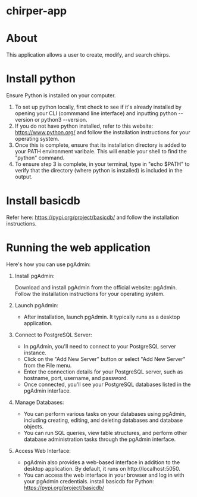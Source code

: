 # chirper-app
# About
This application allows a user to create, modify, and search chirps.
# Install python
Ensure Python is installed on your computer. 
1. To set up python locally, first check to see if it's already installed by opening your CLI (commmand line interface) and inputting python --version or python3 --version.
2. If you do not have python installed, refer to this website: https://www.python.org/ and follow the installation instructions for your operating system.
3. Once this is complete, ensure that its installation directory is added to your PATH environment varibale. This will enable your shell to find the "python" command.
4. To ensure step 3 is complete, in your terminal, type in "echo $PATH" to verify that the directory  (where python is installed) is included in the output.
# Install basicdb
Refer here: https://pypi.org/project/basicdb/ and follow the installation instructions.
# Running the web application
Here's how you can use pgAdmin:

1. Install pgAdmin:

    Download and install pgAdmin from the official website: pgAdmin.
    Follow the installation instructions for your operating system.

2. Launch pgAdmin:

    - After installation, launch pgAdmin. It typically runs as a desktop application.

3. Connect to PostgreSQL Server:

    - In pgAdmin, you'll need to connect to your PostgreSQL server instance.
    - Click on the "Add New Server" button or select "Add New Server" from the File menu.
    - Enter the connection details for your PostgreSQL server, such as hostname, port, username, and password.
    - Once connected, you'll see your PostgreSQL databases listed in the pgAdmin interface.

4. Manage Databases:

    - You can perform various tasks on your databases using pgAdmin, including creating, editing, and deleting databases and database objects.
    - You can run SQL queries, view table structures, and perform other database administration tasks through the pgAdmin interface.

5. Access Web Interface:

    - pgAdmin also provides a web-based interface in addition to the desktop application. By default, it runs on http://localhost:5050.
    - You can access the web interface in your browser and log in with your pgAdmin credentials.
    install basicdb for Python: https://pypi.org/project/basicdb/
